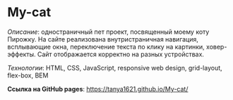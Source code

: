 # My-cat
 

_Описание_: одноcтраничный пет проект, посвященный моему коту Пирожку. На сайте реализована внутристраничная навигация, всплывающие окна, переключение текста по клику на картинки, ховер-эффекты. Сайт отображается корректно на разных устройствах.

_Технологии_: HTML, CSS, JavaScript, responsive web design, grid-layout, flex-box, BEM

**Cсылка на GitHub pages**: https://tanya1621.github.io/My-cat/
